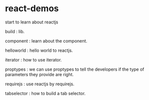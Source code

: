 # react-demos
start to learn about reactjs

build : lib.

component : learn about the component.

helloworld : hello world to reactjs.

iterator : how to use iterator.

proptypes : we can use proptypes to tell the developers if the type of parameters they provide are right.

requirejs : use reactjs by requirejs.

tabselector : how to build a tab selector.
